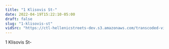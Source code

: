 ```yaml
---
title: "1 Klisovis St-"
date: 2022-04-19T15:22:10-05:00
draft: false
slug: "1-klisovis-st"
vidSrc: "https://ctl-hellenicstreets-dev.s3.amazonaws.com/transcoded-videos/1%20Klisovis%20St-.mp4"
---
```


1 Klisovis St-
